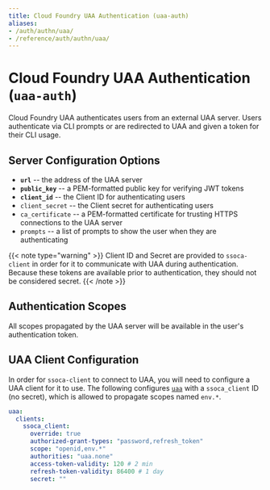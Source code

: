 ```yaml
---
title: Cloud Foundry UAA Authentication (uaa-auth)
aliases:
- /auth/authn/uaa/
- /reference/auth/authn/uaa/
---
```


# Cloud Foundry UAA Authentication (`uaa-auth`)

Cloud Foundry UAA authenticates users from an external UAA server. Users authenticate via CLI prompts or are redirected to UAA and given a token for their CLI usage.


## Server Configuration Options

 * **`url`** -- the address of the UAA server
 * **`public_key`** -- a PEM-formatted public key for verifying JWT tokens
 * **`client_id`** -- the Client ID for authenticating users
 * `client_secret` -- the Client secret for authenticating users
 * `ca_certificate` -- a PEM-formatted certificate for trusting HTTPS connections to the UAA server
 * `prompts` -- a list of prompts to show the user when they are authenticating

{{< note type="warning" >}}
  Client ID and Secret are provided to `ssoca-client` in order for it to communicate with UAA during authentication. Because these tokens are available prior to authentication, they should not be considered secret.
{{< /note >}}


## Authentication Scopes

All scopes propagated by the UAA server will be available in the user's authentication token.


## UAA Client Configuration

In order for `ssoca-client` to connect to UAA, you will need to configure a UAA client for it to use. The following configures [`uaa`](https://bosh.io/jobs/uaa?source=github.com/cloudfoundry/uaa-release&version=67.0#p%3duaa.clients) with a `ssoca_client` ID (no secret), which is allowed to propagate scopes named `env.*`.

```yaml
uaa:
  clients:
    ssoca_client:
      override: true
      authorized-grant-types: "password,refresh_token"
      scope: "openid,env.*"
      authorities: "uaa.none"
      access-token-validity: 120 # 2 min
      refresh-token-validity: 86400 # 1 day
      secret: ""
```
